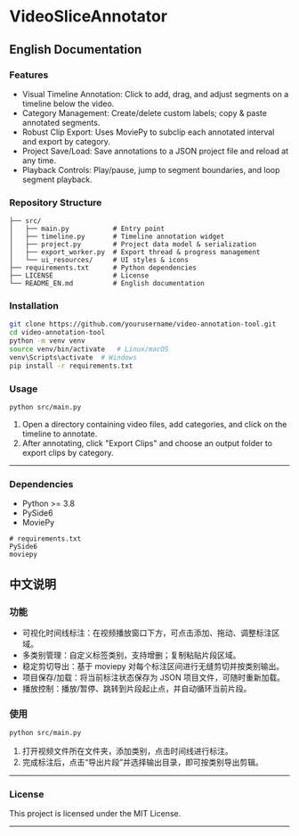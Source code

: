 # VideoSliceAnnotator

## English Documentation

### Features

- Visual Timeline Annotation: Click to add, drag, and adjust segments on a timeline below the video.
- Category Management: Create/delete custom labels; copy & paste annotated segments.
- Robust Clip Export: Uses MoviePy to subclip each annotated interval and export by category.
- Project Save/Load: Save annotations to a JSON project file and reload at any time.
- Playback Controls: Play/pause, jump to segment boundaries, and loop segment playback.

### Repository Structure

```
├── src/
│   ├── main.py           # Entry point
│   ├── timeline.py       # Timeline annotation widget
│   ├── project.py        # Project data model & serialization
│   ├── export_worker.py  # Export thread & progress management
│   └── ui_resources/     # UI styles & icons
├── requirements.txt      # Python dependencies
├── LICENSE               # License
└── README_EN.md          # English documentation
```

### Installation

```bash
git clone https://github.com/yourusername/video-annotation-tool.git
cd video-annotation-tool
python -m venv venv
source venv/bin/activate   # Linux/macOS
venv\Scripts\activate  # Windows
pip install -r requirements.txt
```

### Usage

```bash
python src/main.py
```

1. Open a directory containing video files, add categories, and click on the timeline to annotate.
2. After annotating, click "Export Clips" and choose an output folder to export clips by category.

---

### Dependencies

- Python >= 3.8
- PySide6
- MoviePy

```text
# requirements.txt
PySide6
moviepy
```

## 中文说明

### 功能

- 可视化时间线标注：在视频播放窗口下方，可点击添加、拖动、调整标注区域。
- 多类别管理：自定义标签类别，支持增删；复制粘贴片段区域。
- 稳定剪切导出：基于 moviepy 对每个标注区间进行无缝剪切并按类别输出。
- 项目保存/加载：将当前标注状态保存为 JSON 项目文件，可随时重新加载。
- 播放控制：播放/暂停、跳转到片段起止点，并自动循环当前片段。



### 使用

```bash
python src/main.py
```

1. 打开视频文件所在文件夹，添加类别，点击时间线进行标注。
2. 完成标注后，点击“导出片段”并选择输出目录，即可按类别导出剪辑。

---


### License

This project is licensed under the MIT License.

---

